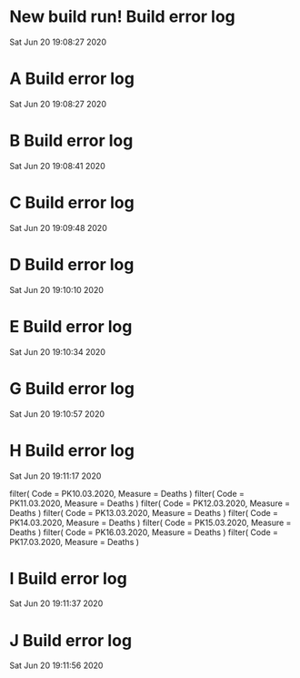 
# New build run! Build error log
 Sat Jun 20 19:08:27 2020 


# A Build error log
 Sat Jun 20 19:08:27 2020 


# B Build error log
 Sat Jun 20 19:08:41 2020 


# C Build error log
 Sat Jun 20 19:09:48 2020 


# D Build error log
 Sat Jun 20 19:10:10 2020 


# E Build error log
 Sat Jun 20 19:10:34 2020 


# G Build error log
 Sat Jun 20 19:10:57 2020 


# H Build error log
 Sat Jun 20 19:11:17 2020 

filter( Code = PK10.03.2020, Measure = Deaths )
filter( Code = PK11.03.2020, Measure = Deaths )
filter( Code = PK12.03.2020, Measure = Deaths )
filter( Code = PK13.03.2020, Measure = Deaths )
filter( Code = PK14.03.2020, Measure = Deaths )
filter( Code = PK15.03.2020, Measure = Deaths )
filter( Code = PK16.03.2020, Measure = Deaths )
filter( Code = PK17.03.2020, Measure = Deaths )

# I Build error log
 Sat Jun 20 19:11:37 2020 


# J Build error log
 Sat Jun 20 19:11:56 2020 

